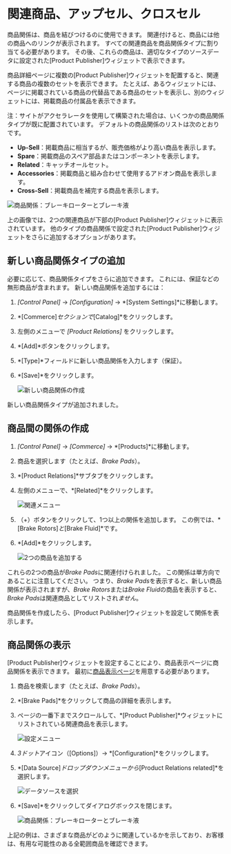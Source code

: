 # 関連商品、アップセル、クロスセル

商品関係は、商品を結びつけるのに使用できます。 関連付けると、商品には他の商品へのリンクが表示されます。 すべての関連商品を商品関係タイプに割り当てる必要があります。 その後、これらの商品は、適切なタイプのソースデータに設定された[Product Publisher]ウィジェットで表示できます。

商品詳細ページに複数の[Product Publisher]ウィジェットを配置すると、関連する商品の複数のセットを表示できます。 たとえば、あるウィジェットには、ページに掲載されている商品の代替品である商品のセットを表示し、別のウィジェットには、掲載商品の付属品を表示できます。

注：サイトがアクセラレータを使用して構築された場合は、いくつかの商品関係タイプが既に配置されています。 デフォルトの商品関係のリストは次のとおりです。

  - **Up-Sell**：掲載商品に相当するが、販売価格がより高い商品を表示します。
  - **Spare**：掲載商品のスペア部品またはコンポーネントを表示します。
  - **Related**：キャッチオールセット。
  - **Accessories**：掲載商品と組み合わせて使用するアドオン商品を表示します。
  - **Cross-Sell**：掲載商品を補完する商品を表示します。

![商品関係：ブレーキローターとブレーキ液](./related-products-up-sells-and-cross-sells/images/05.png)

上の画像では、2つの関連商品が下部の[Product Publisher]ウィジェットに表示されています。 他のタイプの商品関係で設定された[Product Publisher]ウィジェットをさらに追加するオプションがあります。

## 新しい商品関係タイプの追加

必要に応じて、商品関係タイプをさらに追加できます。 これには、保証などの無形商品が含まれます。 新しい商品関係を追加するには：

1.  *[Control Panel]* → *[Configuration]* → *[System Settings]*に移動します。

2.  *[Commerce]*セクションで*[Catalog]*をクリックします。

3.  左側のメニューで *[Product Relations]* をクリックします。

4.  *[Add]*ボタンをクリックします。

5.  *[Type]*フィールドに新しい商品関係を入力します（保証）。

6.  *[Save]*をクリックします。

    ![新しい商品関係の作成](./related-products-up-sells-and-cross-sells/images/01.png)

新しい商品関係タイプが追加されました。

## 商品間の関係の作成

1.  *[Control Panel]* → *[Commerce]* → *[Products]*に移動します。

2.  商品を選択します（たとえば、*Brake Pads*）。

3.  *[Product Relations]*サブタブをクリックします。

4.  左側のメニューで、*[Related]*をクリックします。

    ![関連メニュー](./related-products-up-sells-and-cross-sells/images/02.png)

5.  （+）ボタンをクリックして、1つ以上の関係を追加します。 この例では、*[Brake Rotors]*と*[Brake Fluid]*です。

6.  *[Add]*をクリックします。

    ![2つの商品を追加する](./related-products-up-sells-and-cross-sells/images/04.png)

これらの2つの商品が*Brake Pads*に関連付けられました。 この関係は単方向であることに注意してください。 つまり、*Brake Pads*を表示すると、新しい商品関係が表示されますが、*Brake Rotors*または*Brake Fluid*の商品を表示すると、*Brake Pads*は関連商品としてリストされ*ません*。

商品関係を作成したら、[Product Publisher]ウィジェットを設定して関係を表示します。

## 商品関係の表示

[Product Publisher]ウィジェットを設定することにより、商品表示ページに商品関係を表示できます。 最初に[商品表示ページ](https://help.liferay.com/hc/en-us/articles/360017870292-Displaying-Product-Pages-)を用意する必要があります。

1.  商品を検索します（たとえば、*Brake Pads*）。

2.  *[Brake Pads]*をクリックして商品の詳細を表示します。

3.  ページの一番下までスクロールして、*[Product Publisher]*ウィジェットにリストされている関連商品を表示します。

    ![設定メニュー](./related-products-up-sells-and-cross-sells/images/06.png)

4.  *3ドット*アイコン（[Options]）→ *[Configuration]*をクリックします。

5.  *[Data Source]*ドロップダウンメニューから*[Product Relations related]*を選択します。

    ![データソースを選択](./related-products-up-sells-and-cross-sells/images/03.png)

6.  *[Save]*をクリックしてダイアログボックスを閉じます。

    ![商品関係：ブレーキローターとブレーキ液](./related-products-up-sells-and-cross-sells/images/05.png)

上記の例は、さまざまな商品がどのように関連しているかを示しており、お客様は、有用な可能性のある全範囲商品を確認できます。
